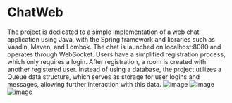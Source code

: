 # ChatWeb

The project is dedicated to a simple implementation of a web chat application using Java, with the Spring framework and libraries such as Vaadin, Maven, and Lombok. The chat is launched on localhost:8080 and operates through WebSocket. Users have a simplified registration process, which only requires a login. After registration, a room is created with another registered user. Instead of using a database, the project utilizes a Queue data structure, which serves as storage for user logins and messages, allowing further interaction with this data.
![image](https://github.com/Wedroll/ChatWeb/assets/136159199/134a7152-9138-4f56-b409-387e51fb889b)
![image](https://github.com/Wedroll/ChatWeb/assets/136159199/fb45d291-bd4b-4344-9602-1b5d910da483)
![image](https://github.com/Wedroll/ChatWeb/assets/136159199/a0843145-8335-4ebf-a654-79125959bcf1)

